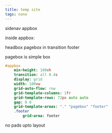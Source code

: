 ```yaml
---
title: temp site
tags: none
---
```



sidenav
appbox

inside appbox:

headbox
pagebox in transition
footer

pagebox is simple box


```sass
#appbox
	min-height: 100vh
	transition: all 0.4s
	display: grid
	width: 100vw
	grid-auto-flow: row
	grid-template-columns: 1fr
	grid-template-rows: 72px auto auto
	gap: 0 0
	grid-template-areas: "." "pagebox" "footer"
	.footer
		grid-area: footer	
```

no pads upto layout

